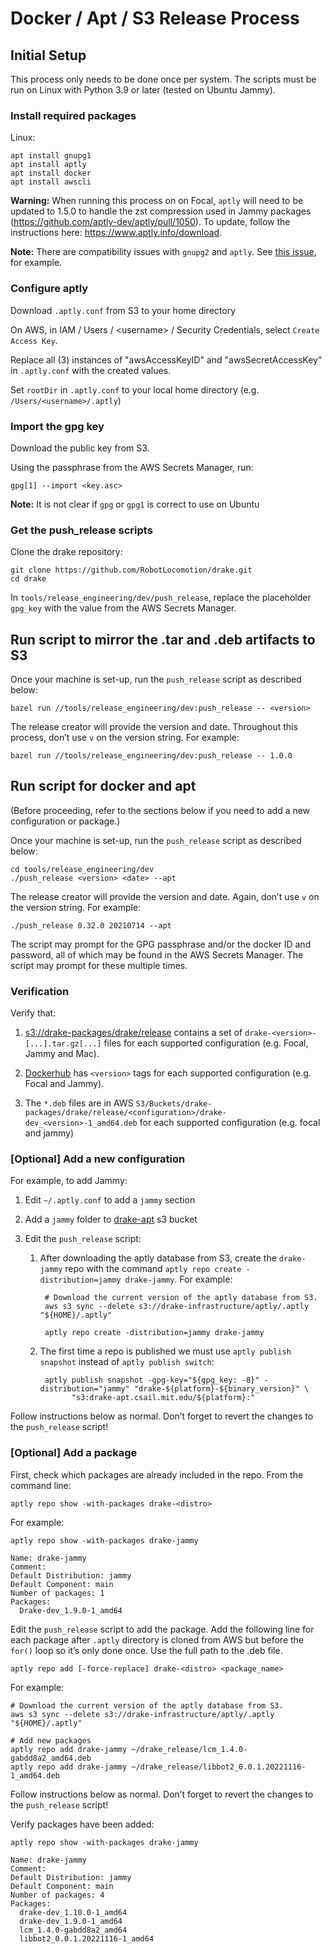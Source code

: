 # Docker / Apt / S3 Release Process

## Initial Setup

This process only needs to be done once per system. The scripts must be run on
Linux with Python 3.9 or later (tested on Ubuntu Jammy).

### Install required packages

Linux:

    apt install gnupg1
    apt install aptly
    apt install docker
    apt install awscli


**Warning:** When running this process on on Focal, `aptly` will need to be
updated to 1.5.0 to handle the zst compression used in Jammy packages
(https://github.com/aptly-dev/aptly/pull/1050). To update, follow the
instructions here: https://www.aptly.info/download.

**Note:** There are compatibility issues with `gnupg2` and `aptly`. See
[this issue](https://github.com/aptly-dev/aptly/issues/657), for example.

### Configure aptly

Download `.aptly.conf` from S3 to your home directory

On AWS, in IAM / Users / \<username\> / Security Credentials, select
`Create Access Key`.

Replace all (3) instances of "awsAccessKeyID" and "awsSecretAccessKey" in
`.aptly.conf` with the created values.

Set `rootDir` in `.aptly.conf` to your local home directory
(e.g. `/Users/<username>/.aptly`)


### Import the gpg key

Download the public key from S3.

Using the passphrase from the AWS Secrets Manager, run:

    gpg[1] --import <key.asc>

**Note:** It is not clear if `gpg` or `gpg1` is correct to use on Ubuntu


### Get the push_release scripts

Clone the drake repository:

    git clone https://github.com/RobotLocomotion/drake.git
    cd drake

In `tools/release_engineering/dev/push_release`, replace the placeholder
`gpg_key` with the value from the AWS Secrets Manager.

## Run script to mirror the .tar and .deb artifacts to S3

Once your machine is set-up, run the `push_release` script as described below:

    bazel run //tools/release_engineering/dev:push_release -- <version>


The release creator will provide the version and date. Throughout this process,
don’t use `v` on the version string. For example:

    bazel run //tools/release_engineering/dev:push_release -- 1.0.0

## Run script for docker and apt

(Before proceeding, refer to the sections below if you need to add a new
configuration or package.)

Once your machine is set-up, run the `push_release` script as described below:

    cd tools/release_engineering/dev
    ./push_release <version> <date> --apt

The release creator will provide the version and date. Again, don’t use `v` on
the version string. For example:

    ./push_release 0.32.0 20210714 --apt

The script may prompt for the GPG passphrase and/or the docker ID and password,
all of which may be found in the AWS Secrets Manager. The script may prompt for
these multiple times.

### Verification

Verify that:

1. [s3://drake-packages/drake/release](https://s3.console.aws.amazon.com/s3/buckets/drake-packages?region=us-east-1&prefix=drake/release/&showversions=false)
contains a set of `drake-<version>-[...].tar.gz[...]` files for each supported
configuration (e.g. Focal, Jammy and Mac).

1. [Dockerhub](https://hub.docker.com/r/robotlocomotion/drake/tags?ordering=last_updated&page=1)
has `<version>` tags for each supported configuration (e.g. Focal and Jammy).

1. The `*.deb` files are in AWS
`S3/Buckets/drake-packages/drake/release/<configuration>/drake-dev_<version>-1_amd64.deb` for each supported configuration (e.g. focal and jammy)

### [Optional] Add a new configuration

For example, to add Jammy:

1. Edit `~/.aptly.conf` to add a `jammy` section
1. Add a `jammy` folder to
[drake-apt](https://s3.console.aws.amazon.com/s3/buckets/drake-apt?region=us-east-1&tab=objects)
s3 bucket
1. Edit the `push_release` script:

    1. After downloading the aptly database from S3, create the `drake-jammy`
    repo with the command
    ``aptly repo create -distribution=jammy drake-jammy``. For example:

            # Download the current version of the aptly database from S3.
            aws s3 sync --delete s3://drake-infrastructure/aptly/.aptly "${HOME}/.aptly"

            aptly repo create -distribution=jammy drake-jammy

    1. The first time a repo is published we must use
    ``aptly publish snapshot`` instead of ``aptly publish switch``:

            aptly publish snapshot -gpg-key="${gpg_key: -8}" -distribution="jammy" "drake-${platform}-${binary_version}" \
                  "s3:drake-apt.csail.mit.edu/${platform}:"

Follow instructions below as normal. Don’t forget to revert the changes to
the `push_release` script!

### [Optional] Add a package

First, check which packages are already included in the repo. From the command
line:

    aptly repo show -with-packages drake-<distro>

For example:

    aptly repo show -with-packages drake-jammy

    Name: drake-jammy
    Comment:
    Default Distribution: jammy
    Default Component: main
    Number of packages: 1
    Packages:
      Drake-dev_1.9.0-1_amd64


Edit the `push_release` script to add the package. Add the following line for
each package after `.aptly` directory is cloned from AWS but before the `for()`
loop so it’s only done once. Use the full path to the .deb file.

    aptly repo add [-force-replace] drake-<distro> <package_name>

For example:

    # Download the current version of the aptly database from S3.
    aws s3 sync --delete s3://drake-infrastructure/aptly/.aptly "${HOME}/.aptly"

    # Add new packages
    aptly repo add drake-jammy ~/drake_release/lcm_1.4.0-gabdd8a2_amd64.deb
    aptly repo add drake-jammy ~/drake_release/libbot2_0.0.1.20221116-1_amd64.deb

Follow instructions below as normal. Don’t forget to revert the changes to
the `push_release` script!

Verify packages have been added:

    aptly repo show -with-packages drake-jammy

    Name: drake-jammy
    Comment:
    Default Distribution: jammy
    Default Component: main
    Number of packages: 4
    Packages:
      drake-dev_1.10.0-1_amd64
      drake-dev_1.9.0-1_amd64
      lcm_1.4.0-gabdd8a2_amd64
      libbot2_0.0.1.20221116-1_amd64
